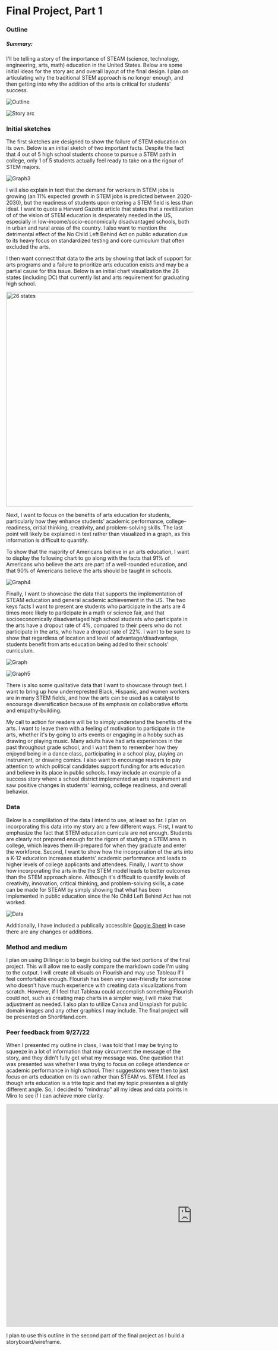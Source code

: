 # Final Project, Part 1

### Outline

##### Summary:
I'll be telling a story of the importance of STEAM (science, technology, engineering, arts, math) education in the United States. Below are some initial ideas for the story arc and overall layout of the final design. I plan on articulating why the traditional STEM approach is no longer enough, and then getting into why the addition of the arts is critical for students' success.

![Outline](https://user-images.githubusercontent.com/112141969/192301340-fd2c7bff-6300-4b7c-bf17-c2f2d4069eda.jpg)

![Story arc](https://user-images.githubusercontent.com/112141969/192301489-64912a9a-b8e1-4715-b6df-b241af4d1e47.jpg)

### Initial sketches
The first sketches are designed to show the failure of STEM education on its own. Below is an initial sketch of two important facts. Despite the fact that 4 out of 5 high school students choose to pursue a STEM path in college, only 1 of 5 students actually feel ready to take on a the rigour of STEM majors.

![Graph3](https://user-images.githubusercontent.com/112141969/192301815-ec2e9ef1-a87c-4cae-9592-998109b16168.jpg)

I will also explain in text that the demand for workers in STEM jobs is growing (an 11% expected growth in STEM jobs is predicted between 2020-2030), but the readiness of students upon entering a STEM field is less than ideal. I want to quote a Harvard Gazette article that states that a revitilization of of the vision of STEM education is desperately needed in the US, especially in low-income/socio-economically disadvantaged schools, both in urban and rural areas of the country. I also want to mention the detrimental effect of the No Child Left Behind Act on public education due to its heavy focus on standardized testing and core curriculum that often excluded the arts.

I then want connect that data to the arts by showing that lack of support for arts programs and a failure to prioritize arts education exists and may be a partial cause for this issue. Below is an initial chart visualization the 26 states (including DC) that currently list and arts requirement for graduating high school.

<img width="577" alt="26 states" src="https://user-images.githubusercontent.com/112141969/192302204-94fdcf0d-df3a-48ca-a88e-046851b3f29a.png">

Next, I want to focus on the benefits of arts education for students, particularly how they enhance students' academic performance, college-readiness, critial thinking, creativity, and problem-solving skills. The last point will likely be explained in text rather than visualized in a graph, as this information is difficult to quantify.

To show that the majority of Americans believe in an arts education, I want to display the following chart to go along with the facts that 91% of Americans who believe the arts are part of a well-rounded education, and that 90% of Americans believe the arts should be taught in schools.

![Graph4](https://user-images.githubusercontent.com/112141969/192607591-a2c31d3b-6270-4c61-91fd-eee2b0b5a3de.jpg)

Finally, I want to showcase the data that supports the implementation of STEAM education and general academic achievement in the US. The two keys facts I want to present are students who participate in the arts are 4 times more likely to participate in a math or science fair, and that socioeconomically disadvantaged high school students who participate in the arts have a dropout rate of 4%, compared to their peers who do not participate in the arts, who have a dropout rate of 22%. I want to be sure to show that regardless of location and level of advantage/disadvantage, students benefit from arts education being added to their schools' curriculum.

![Graph](https://user-images.githubusercontent.com/112141969/192303584-2270d5a6-db13-4310-a04c-c25b7eac5c58.jpg)

![Graph5](https://user-images.githubusercontent.com/112141969/192607900-22583791-52f8-4fda-8ffe-7af07934e46b.jpg)


There is also some qualitative data that I want to showcase through text. I want to bring up how underreprested Black, Hispanic, and women workers are in many STEM fields, and how the arts can be used as a catalyst to encourage diversification because of its emphasis on collaborative efforts and empathy-building.

My call to action for readers will be to simply understand the benefits of the arts. I want to leave them with a feeling of motivation to participate in the arts, whether it's by going to arts events or engaging in a hobby such as drawing or playing music. Many adults have had arts experiences in the past throughout grade school, and I want them to remember how they enjoyed being in a dance class, participating in a school play, playing an instrument, or drawing comics. I also want to encourage readers to pay attention to which political candidates support funding for arts education and believe in its place in public schools. I may include an example of a success story where a school district implemented an arts requirement and saw positive changes in students' learning, college readiness, and overall behavior.

### Data
Below is a complilation of the data I intend to use, at least so far. I plan on incorporating this data into my story arc a few different ways. First, I want to emphasize the fact that STEM education curricula are not enough. Students are clearly not prepared enough for the rigors of studying a STEM area in college, which leaves them ill-prepared for when they graduate and enter the workforce. Second, I want to show how the incorporation of the arts into a K-12 education increases students' academic performance and leads to higher levels of college applicants and attendees. Finally, I want to show how incorporating the arts in the the STEM model leads to better outcomes than the STEM approach alone. Although it's difficult to quantify levels of creativity, innovation, critical thinking, and problem-solving skills, a case can be made for STEAM by simply showing that what has been implemented in public education since the No Child Left Behind Act has not worked.

![Data](https://user-images.githubusercontent.com/112141969/192608705-3818456c-9230-48ba-aa28-8c40424a91c4.jpg)

Additionally, I have included a publically accessible [Google Sheet]([url](https://docs.google.com/spreadsheets/d/1sM2aU3STtZp0BSNnHBKjgApe9CHwJXGIYEbgtS6KMvo/edit?usp=sharing)) in case there are any changes or additions.

### Method and medium
I plan on using Dillinger.io to begin building out the text portions of the final project. This will allow me to easily compare the markdown code I'm using to the output. I will create all visuals on Flourish and may use Tableau if I feel comfortable enough. Flourish has been very user-friendly for someone who doesn't have much experience with creating data visualizations from scratch. However, if I feel that Tableau could accomplish something Flourish could not, such as creating map charts in a simpler way, I will make that adjustment as needed. I also plan to utilize Canva and Unsplash for public domain images and any other graphics I may include. The final project will be presented on ShortHand.com. 

### Peer feedback from 9/27/22
When I presented my outline in class, I was told that I may be trying to squeeze in a lot of information that may circumvent the message of the story, and they didn't fully get what my message was. One question that was presented was whether I was trying to focus on college attendence or academic performance in high school. Their suggestions were then to just focus on arts education on its own rather than STEAM vs. STEM. I feel as though arts education is a trite topic and that my topic presentes a slightly different angle. So, I decided to "mindmap" all my ideas and data points in Miro to see if I can achieve more clarity.

<iframe width="1000" height="600" src="https://miro.com/app/embed/uXjVPSto8k0=/?pres=1&frameId=3458764534557938620&embedId=970423941275" frameborder="0" scrolling="no" allowfullscreen></iframe>

I plan to use this outline in the second part of the final project as I build a storyboard/wireframe.

